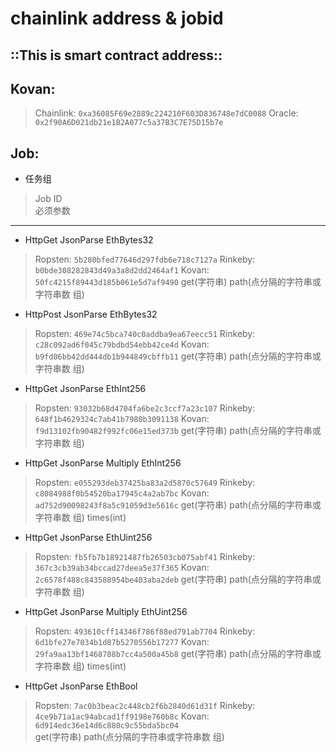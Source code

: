 # chainlink address & jobid

::This is smart contract address::
---
## Kovan:
> Chainlink: `0xa36085F69e2889c224210F603D836748e7dC0088`
> Oracle: `0x2f90A6D021db21e1B2A077c5a37B3C7E75D15b7e`

## Job:
* 任务组   
> Job ID    
> 必须参数
---
* HttpGet JsonParse EthBytes32  
> Ropsten: `5b280bfed77646d297fdb6e718c7127a`
> Rinkeby: `b0bde308282843d49a3a8d2dd2464af1`
> Kovan: `50fc4215f89443d185b061e5d7af9490` 
> get(字符串)
> path(点分隔的字符串或字符串数  组)

* HttpPost JsonParse EthBytes32 
> Ropsten: `469e74c5bca740c0addba9ea67eecc51`
> Rinkeby: `c28c092ad6f045c79bdbd54ebb42ce4d`
> Kovan: `b9fd06bb42dd444db1b944849cbffb11` 
> get(字符串)
> path(点分隔的字符串或字符串数  组)

* HttpGet JsonParse EthInt256   
> Ropsten: `93032b68d4704fa6be2c3ccf7a23c107`
> Rinkeby: `648f1b4629324c7ab41b7980b3091138`
> Kovan: `f9d13102fb90482f992fc06e15ed373b` 
> get(字符串)
> path(点分隔的字符串或字符串数  组)

* HttpGet JsonParse Multiply EthInt256  
> Ropsten: `e055293deb37425ba83a2d5870c57649`
> Rinkeby: `c8084988f0b54520ba17945c4a2ab7bc`
> Kovan: `ad752d90098243f8a5c91059d3e5616c` 
> get(字符串)
> path(点分隔的字符串或字符串数  组)
> times(int)

* HttpGet JsonParse EthUint256  
> Ropsten: `fb5fb7b18921487fb26503cb075abf41`
> Rinkeby: `367c3cb39ab34bccad27deea5e37f365`
> Kovan: `2c6578f488c843588954be403aba2deb` 
> get(字符串)
> path(点分隔的字符串或字符串数  组)

* HttpGet JsonParse Multiply EthUint256 
> Ropsten: `493610cff14346f786f88ed791ab7704`
> Rinkeby: `6d1bfe27e7034b1d87b5270556b17277`
> Kovan: `29fa9aa13bf1468788b7cc4a500a45b8` 
> get(字符串)
> path(点分隔的字符串或字符串数  组)
> times(int)

* HttpGet JsonParse EthBool 
> Ropsten: `7ac0b3beac2c448cb2f6b2840d61d31f`
> Rinkeby: `4ce9b71a1ac94abcad1ff9198e760b8c`
> Kovan: `6d914edc36e14d6c880c9c55bda5bc04`  
> get(字符串)
> path(点分隔的字符串或字符串数  组)
